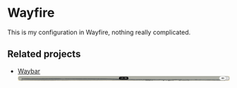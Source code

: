 # Wayfire
This is my configuration in Wayfire, nothing really complicated.

## Related projects
- [Waybar](https://github.com/dEUCIO/Waybar)
![Screenshot](bar.png)
